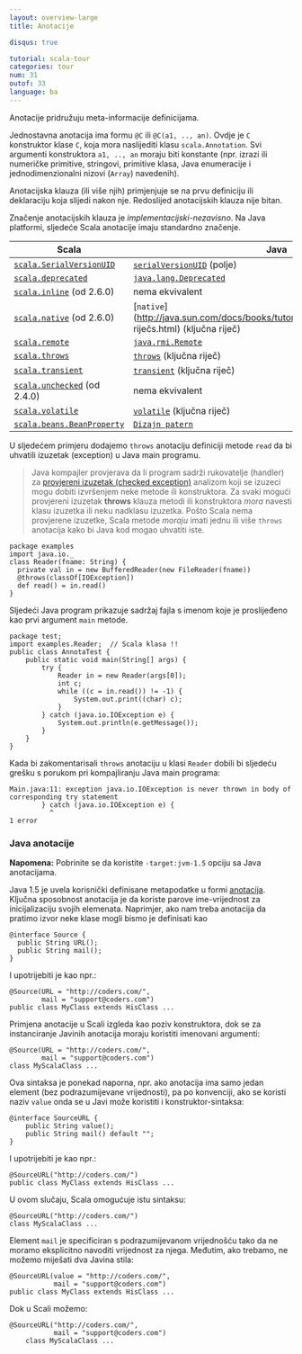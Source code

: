 ```yaml
---
layout: overview-large
title: Anotacije

disqus: true

tutorial: scala-tour
categories: tour
num: 31
outof: 33
language: ba
---
```


Anotacije pridružuju meta-informacije definicijama.

Jednostavna anotacija ima formu `@C` ili `@C(a1, .., an)`. Ovdje je `C` konstruktor klase `C`, koja mora naslijediti klasu `scala.Annotation`. 
Svi argumenti konstruktora `a1, .., an` moraju biti konstante (npr. izrazi ili numeričke primitive, stringovi, primitive klasa, 
Java enumeracije i jednodimenzionalni nizovi (`Array`) navedenih).

Anotacijska klauza (ili više njih) primjenjuje se na prvu definiciju ili deklaraciju koja slijedi nakon nje. 
Redoslijed anotacijskih klauza nije bitan.

Značenje anotacijskih klauza je _implementacijski-nezavisno_. Na Java platformi, sljedeće Scala anotacije imaju standardno značenje.

|           Scala           |           Java           |
|           ------          |          ------          |
|  [`scala.SerialVersionUID`](https://www.scala-lang.org/api/current/scala/SerialVersionUID.html)   |  [`serialVersionUID`](http://java.sun.com/j2se/1.5.0/docs/api/java/io/Serializable.html#navbar_bottom) (polje)  |
|  [`scala.deprecated`](https://www.scala-lang.org/api/current/scala/deprecated.html)   |  [`java.lang.Deprecated`](http://java.sun.com/j2se/1.5.0/docs/api/java/lang/Deprecated.html) |
|  [`scala.inline`](https://www.scala-lang.org/api/current/scala/inline.html) (od 2.6.0)  |  nema ekvivalent |
|  [`scala.native`](https://www.scala-lang.org/api/current/scala/native.html) (od 2.6.0)  |  [`native`](http://java.sun.com/docs/books/tutorial/java/nutsandbolts/_ključna riječs.html) (ključna riječ) |
|  [`scala.remote`](https://www.scala-lang.org/api/current/scala/remote.html) |  [`java.rmi.Remote`](http://java.sun.com/j2se/1.5.0/docs/api/java/rmi/Remote.html) |
|  [`scala.throws`](https://www.scala-lang.org/api/current/scala/throws.html) |  [`throws`](http://java.sun.com/docs/books/tutorial/java/nutsandbolts/_keywords.html) (ključna riječ) |
|  [`scala.transient`](https://www.scala-lang.org/api/current/scala/transient.html) |  [`transient`](http://java.sun.com/docs/books/tutorial/java/nutsandbolts/_keywords.html) (ključna riječ) |
|  [`scala.unchecked`](https://www.scala-lang.org/api/current/scala/unchecked.html) (od 2.4.0) |  nema ekvivalent |
|  [`scala.volatile`](https://www.scala-lang.org/api/current/scala/volatile.html) |  [`volatile`](http://java.sun.com/docs/books/tutorial/java/nutsandbolts/_keywords.html) (ključna riječ) |
|  [`scala.beans.BeanProperty`](https://www.scala-lang.org/api/current/scala/beans/BeanProperty.html) |  [`Dizajn patern`](http://docs.oracle.com/javase/tutorial/javabeans/writing/properties.html) |

U sljedećem primjeru dodajemo `throws` anotaciju definiciji metode `read` da bi uhvatili izuzetak (exception) u Java main programu.

> Java kompajler provjerava da li program sadrži rukovatelje (handler) za [provjereni izuzetak (checked exception)](http://docs.oracle.com/javase/specs/jls/se5.0/html/exceptions.html) 
analizom koji se izuzeci mogu dobiti izvršenjem neke metode ili konstruktora.
Za svaki mogući provjereni izuzetak **throws** klauza metodi ili konstruktora _mora_ navesti klasu izuzetka ili neku nadklasu izuzetka.
> Pošto Scala nema provjerene izuzetke, Scala metode _moraju_ imati jednu ili više `throws` anotacija kako bi Java kod mogao uhvatiti iste.

    package examples
    import java.io._
    class Reader(fname: String) {
      private val in = new BufferedReader(new FileReader(fname))
      @throws(classOf[IOException])
      def read() = in.read()
    }

Sljedeći Java program prikazuje sadržaj fajla s imenom koje je proslijeđeno kao prvi argument `main` metode.

    package test;
    import examples.Reader;  // Scala klasa !!
    public class AnnotaTest {
        public static void main(String[] args) {
            try {
                Reader in = new Reader(args[0]);
                int c;
                while ((c = in.read()) != -1) {
                    System.out.print((char) c);
                }
            } catch (java.io.IOException e) {
                System.out.println(e.getMessage());
            }
        }
    }

Kada bi zakomentarisali `throws` anotaciju u klasi `Reader` dobili bi sljedeću grešku s porukom pri kompajliranju Java main programa:

    Main.java:11: exception java.io.IOException is never thrown in body of
    corresponding try statement
            } catch (java.io.IOException e) {
              ^
    1 error

### Java anotacije ###

**Napomena:** Pobrinite se da koristite `-target:jvm-1.5` opciju sa Java anotacijama.

Java 1.5 je uvela korisnički definisane metapodatke u formi [anotacija](http://java.sun.com/j2se/1.5.0/docs/guide/language/annotations.html). Ključna sposobnost anotacija je da koriste parove ime-vrijednost za inicijalizaciju svojih elemenata. Naprimjer, ako nam treba anotacija da pratimo izvor neke klase mogli bismo je definisati kao

    @interface Source {
      public String URL();
      public String mail();
    }

I upotrijebiti je kao npr.:

    @Source(URL = "http://coders.com/",
            mail = "support@coders.com")
    public class MyClass extends HisClass ...

Primjena anotacije u Scali izgleda kao poziv konstruktora, dok se za instanciranje Javinih anotacija moraju koristiti imenovani argumenti:

    @Source(URL = "http://coders.com/",
            mail = "support@coders.com")
    class MyScalaClass ...

Ova sintaksa je ponekad naporna, npr. ako anotacija ima samo jedan element (bez podrazumijevane vrijednosti), pa po konvenciji, 
ako se koristi naziv `value` onda se u Javi može koristiti i konstruktor-sintaksa:

    @interface SourceURL {
        public String value();
        public String mail() default "";
    }

I upotrijebiti je kao npr.:

    @SourceURL("http://coders.com/")
    public class MyClass extends HisClass ...

U ovom slučaju, Scala omogućuje istu sintaksu:

    @SourceURL("http://coders.com/")
    class MyScalaClass ...

Element `mail` je specificiran s podrazumijevanom vrijednošću tako da ne moramo eksplicitno navoditi vrijednost za njega. 
Međutim, ako trebamo, ne možemo miješati dva Javina stila:

    @SourceURL(value = "http://coders.com/",
               mail = "support@coders.com")
    public class MyClass extends HisClass ...

Dok u Scali možemo:

    @SourceURL("http://coders.com/",
               mail = "support@coders.com")
        class MyScalaClass ...
